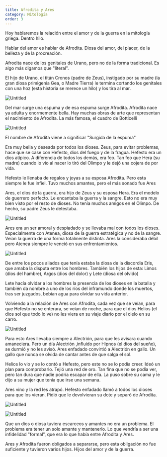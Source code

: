 ```yaml
---
title: Afrodita y Ares
category: Mitología
order: 3
---
```


Hoy hablaremos la relación entre el amor y de la guerra en la mitología griega. Dentro hilo.

Hablar del amor es hablar de Afrodita. Diosa del amor, del placer, de la belleza y de la procreación.

Afrodita nace de los genitales de Urano, pero no de la forma tradicional. Es algo más digamos que "literal".

El hijo de Urano, el titán Cronos (padre de Zeus), instigado por su madre (la gran diosa primigenia Gea, o Madre Tierra) le termina cortando los genitales con una hoz (esta historia se merece un hilo) y los tira al mar.

![Untitled]({{site.baseurl}}/images/AfroditayAres/The_Mutiliation_of_Uranus_by_Saturn_-_Urano__mitologia__-_Wikipedia__la_enciclopedia_libre_png__932347_.png)

Del mar surge una espuma y de esa espuma surge Afrodita. Afrodita nace ya adulta y enormemente bella. Hay muchas obras de arte que representan el nacimiento de Afrodita. La más famosa, el cuadro de Botticelli

![Untitled]({{site.baseurl}}/images/AfroditayAres/Resultados_de_la_Busqueda_de_imagenes_de_Google_de_https___red-viajes_com_wp-content_uploads_2019_08_datos-rapidos-afroditadiosa-griega-del-amor-y-la-belleza_jpg.png)

El nombre de Afrodita viene a significar "Surgida de la espuma"

Era muy bella y deseada por todos los dioses. Zeus, para evitar problemas, hace que se case con Hefesto, dios del fuego y de la fragua. Hefesto era un dios atípico. A diferencia de todos los demás, era feo. Tan feo que Hera (su madre) cuando lo vio al nacer lo tiró del Olimpo y le dejó una cojera de por vida.

Hefesto le llenaba de regalos y joyas a su esposa Afrodita. Pero esta siempre le fue infiel. Tuvo muchos amantes, pero el más sonado fue Ares

Ares, el dios de la guerra, era hijo de Zeus y su esposa Hera. Era el modelo de guerrero perfecto. Le encantaba la guerra y la sangre. Esto no era muy bien visto por el resto de dioses. No tenía muchos amigos en el Olimpo. De hecho, su padre Zeus le detestaba.

![Untitled]({{site.baseurl}}/images/AfroditayAres/220px-Ares_villa_Hadriana_jpg__220406_.png)

Ares era un ser amoral y despiadado y se llevaba mal con  todos los dioses. Especialmente con Atenea, diosa de la guerra estratégica y no de la sangre. Veían la guerra de una forma totalmente distinta. Ares la consideraba débil pero Atenea siempre le venció en sus enfrentamientos.

![Untitled]({{site.baseurl}}/images/AfroditayAres/Jacques-Louis_David_-_The_Combat_of_Mars_and_Minerva__JPG__715550_.png)

De entre los pocos aliados que tenía estaba la diosa de la discordia Eris, que amaba la disputa entre los hombres. También los hijos de esta: Limos (dios del hambre), Argos (dios del dolor) y Lete (diosa del olvido)

Lete hacía olvidar a los hombres la presencia de los dioses en la batalla y también da nombre a uno de los ríos del inframundo donde los muertos, tras ser juzgados, bebían agua para olvidar su vida anterior.

Volviendo a la relación de Ares con Afrodita, cada vez que se veían, para que Hefesto no se enterara, se veían de noche, para que el dios Helios (el dios sol que todo lo ve) no les viera en su viaje diario por el cielo en su carro.

![Untitled]({{site.baseurl}}/images/AfroditayAres//Helios__el_dios_Sol.png)

Para esto Ares llevaba siempre a Alectrión, para que les avisara cuando amaneciera. Pero un día Alectrión ,influido por Hipnos (el dios del sueño), se durmió y no les avisó. Ares enfadado convirtió a Alectrión en gallo. Un gallo que nunca se olvida de cantar antes de que salga el sol.

Helios lo vio y se lo contó a Hefesto, pero este no se lo podía creer. Ideó un plan para comprobarlo. Tejió una red de oro. Tan fina que no se podía ver, pero tan dura que nadie podría escapar de ella. La puso sobre su cama y le dijo a su mujer que tenía que irse una semana.

Ares vino y la red les atrapó. Hefesto enfadado llamó a todos los dioses para que los vieran. Pidió que le devolvieran su dote y separó de Afrodita.

![Untitled]({{site.baseurl}}/images/AfroditayAres/_20___Facebook.png)

![Untitled]({{site.baseurl}}/images/AfroditayAres/Resultados_de_la_Busqueda_de_imagenes_de_Google_de_https___upload_wikimedia_org_wikipedia_commons_3_3f_Venus_and_Mars_Surprised_by_Vulcan_-_Il_padovanino__281631_29_jpg.png)

Que un dios o diosa tuviera escarceos y amantes no era un problema. El problema era tener un solo amante y mantenerlo. Lo que vendría a ser una infidelidad "formal", que era lo que había entre Afrodita y Ares.

Ares y Afrodita fueron obligados a separarse, pero esta obligación no fue suficiente y tuvieron varios hijos. Hijos del amor y de la guerra.